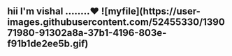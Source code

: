 <h2> hii I'm vishal ........</h2?
<span>&#10084;</span>
![myfile](https://user-images.githubusercontent.com/52455330/139071980-91302a8a-37b1-4196-803e-f91b1de2ee5b.gif)

            
 
  
 
 
